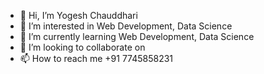 - 👋 Hi, I’m Yogesh Chauddhari
- 👀 I’m interested in Web Development, Data Science
- 🌱 I’m currently learning Web Development, Data Science
- 💞️ I’m looking to collaborate on 
- 📫 How to reach me +91 7745858231

<!---
Yog2002/Yog2002 is a ✨ special ✨ repository because its `README.md` (this file) appears on your GitHub profile.
You can click the Preview link to take a look at your changes.
--->
